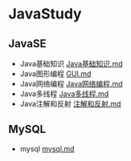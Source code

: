 # JavaStudy
## JavaSE

- Java基础知识			[Java基础知识.md](/JavaSE/JAVA_基础知识/Java基础知识.md)
- Java图形编程			[GUI.md](/JavaSE/JAVA_GUI/GUI.md)
- Java网络编程			[Java网络编程.md ](/JavaSE/JAVA_网络编程/Java网络编程.md)
- Java多线程			    [Java多线程.md](/JavaSE/JAVA_多线程/Java多线程.md)
- Java注解和反射 		[注解和反射.md](/JavaSE/JAVA_注解和反射/注解和反射.md)

## MySQL

- mysql 							[mysql.md](/MySQL/mysql.md)
